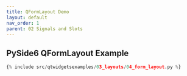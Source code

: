 ```yaml
---
title: QFormLayout Demo
layout: default
nav_order: 1
parent: 02 Signals and Slots
---
```


## PySide6 QFormLayout Example

```python
{% include src/qtwidgetsexamples/03_layouts/04_form_layout.py %}
```
